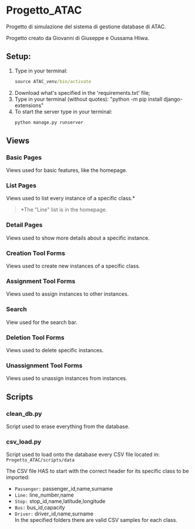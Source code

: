 # Progetto_ATAC
Progetto di simulazione del sistema di gestione database di ATAC.

Progetto creato da Giovanni di Giuseppe e Oussama Hliwa.



## Setup:

1. Type in your terminal:
    ```cmd
    source ATAC_venv/bin/activate
    ```
2. Download what's specified in the 'requirements.txt' file;
3. Type in your terminal (without quotes):
    "python -m pip install django-extensions"
4. To start the server type in your terminal:
    ```cmd
    python manage.py runserver
    ```



## Views
### Basic Pages

Views used for basic features, like the homepage.

### List Pages

Views used to list every instance of a specific class.*
> *The "Line" list is in the homepage.

### Detail Pages

Views used to show more details about a specific instance.

### Creation Tool Forms

Views used to create new instances of a specific class.

### Assignment Tool Forms

Views used to assign instances to other instances.

### Search

View used for the search bar.

### Deletion Tool Forms

Views used to delete specific instances.

### Unassignment Tool Forms

Views used to unassign instances from instances.



## Scripts
### clean_db.py

Script used to erase everything from the database.

### csv_load.py

Script used to load onto the database every CSV file located in:\
    ```Progetto_ATAC/scripts/data```

The CSV file HAS to start with the correct header for its specific class to be imported:
- `Passenger:` passenger_id,name,surname
- `Line:` line_number,name
- `Stop:` stop_id,name,latitude,longitude
- `Bus:` bus_id,capacity
- `Driver:` driver_id,name,surname\
In the specified folders there are valid CSV samples for each class.
